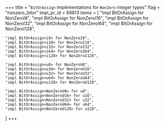 +++
title = "`BitOrAssign` implementations for `NonZero` integer types"
flag = "nonzero_bitor"
impl_pr_id = 69813
items = [
    "impl BitOrAssign<NonZeroI8> for NonZeroI8",
    "impl BitOrAssign<NonZeroI16> for NonZeroI16",
    "impl BitOrAssign<NonZeroI32> for NonZeroI32",
    "impl BitOrAssign<NonZeroI64> for NonZeroI64",
    "impl BitOrAssign<NonZeroI128> for NonZeroI128",

    "impl BitOrAssign<i8> for NonZeroI8",
    "impl BitOrAssign<i16> for NonZeroI16",
    "impl BitOrAssign<i32> for NonZeroI32",
    "impl BitOrAssign<i64> for NonZeroI64",
    "impl BitOrAssign<i128> for NonZeroI128",

    "impl BitOrAssign<u8> for NonZeroU8",
    "impl BitOrAssign<u16> for NonZeroU16",
    "impl BitOrAssign<u32> for NonZeroU32",
    "impl BitOrAssign<u64> for NonZeroU64",
    "impl BitOrAssign<u128> for NonZeroU128",

    "impl BitOrAssign<NonZeroU8> for u8",
    "impl BitOrAssign<NonZeroU16> for u16",
    "impl BitOrAssign<NonZeroU32> for u32",
    "impl BitOrAssign<NonZeroU64> for u64",
    "impl BitOrAssign<NonZeroU128> for u128",
]
+++
